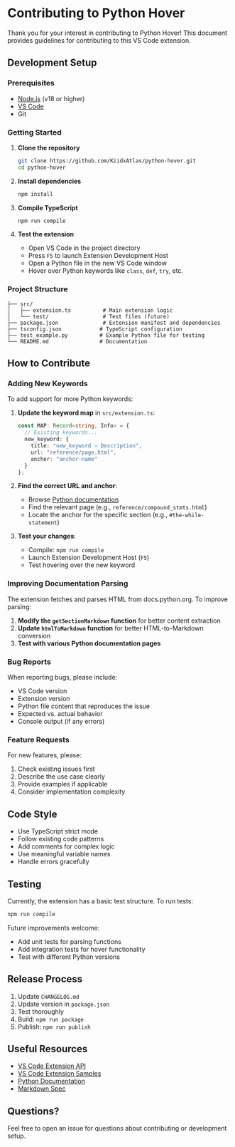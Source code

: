 # Contributing to Python Hover

Thank you for your interest in contributing to Python Hover! This document provides guidelines for contributing to this VS Code extension.

## Development Setup

### Prerequisites
- [Node.js](https://nodejs.org/) (v18 or higher)
- [VS Code](https://code.visualstudio.com/)
- Git

### Getting Started

1. **Clone the repository**
   ```bash
   git clone https://github.com/KiidxAtlas/python-hover.git
   cd python-hover
   ```

2. **Install dependencies**
   ```bash
   npm install
   ```

3. **Compile TypeScript**
   ```bash
   npm run compile
   ```

4. **Test the extension**
   - Open VS Code in the project directory
   - Press `F5` to launch Extension Development Host
   - Open a Python file in the new VS Code window
   - Hover over Python keywords like `class`, `def`, `try`, etc.

### Project Structure

```
├── src/
│   ├── extension.ts          # Main extension logic
│   └── test/                 # Test files (future)
├── package.json              # Extension manifest and dependencies
├── tsconfig.json            # TypeScript configuration
├── test_example.py          # Example Python file for testing
└── README.md                # Documentation
```

## How to Contribute

### Adding New Keywords

To add support for more Python keywords:

1. **Update the keyword map** in `src/extension.ts`:
   ```typescript
   const MAP: Record<string, Info> = {
     // Existing keywords...
     new_keyword: {
       title: "new_keyword — Description",
       url: "reference/page.html",
       anchor: "anchor-name"
     }
   };
   ```

2. **Find the correct URL and anchor**:
   - Browse [Python documentation](https://docs.python.org/3/)
   - Find the relevant page (e.g., `reference/compound_stmts.html`)
   - Locate the anchor for the specific section (e.g., `#the-while-statement`)

3. **Test your changes**:
   - Compile: `npm run compile`
   - Launch Extension Development Host (`F5`)
   - Test hovering over the new keyword

### Improving Documentation Parsing

The extension fetches and parses HTML from docs.python.org. To improve parsing:

1. **Modify the `getSectionMarkdown` function** for better content extraction
2. **Update `htmlToMarkdown` function** for better HTML-to-Markdown conversion
3. **Test with various Python documentation pages**

### Bug Reports

When reporting bugs, please include:
- VS Code version
- Extension version
- Python file content that reproduces the issue
- Expected vs. actual behavior
- Console output (if any errors)

### Feature Requests

For new features, please:
1. Check existing issues first
2. Describe the use case clearly
3. Provide examples if applicable
4. Consider implementation complexity

## Code Style

- Use TypeScript strict mode
- Follow existing code patterns
- Add comments for complex logic
- Use meaningful variable names
- Handle errors gracefully

## Testing

Currently, the extension has a basic test structure. To run tests:
```bash
npm run compile
```

Future improvements welcome:
- Add unit tests for parsing functions
- Add integration tests for hover functionality
- Test with different Python versions

## Release Process

1. Update `CHANGELOG.md`
2. Update version in `package.json`
3. Test thoroughly
4. Build: `npm run package`
5. Publish: `npm run publish`

## Useful Resources

- [VS Code Extension API](https://code.visualstudio.com/api)
- [VS Code Extension Samples](https://github.com/microsoft/vscode-extension-samples)
- [Python Documentation](https://docs.python.org/3/)
- [Markdown Spec](https://spec.commonmark.org/)

## Questions?

Feel free to open an issue for questions about contributing or development setup.
